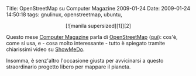 Title: OpenStreetMap su Computer Magazine 2009-01-24
Date:  2009-01-24 14:50:18
tags: gnulinux, openstreetmap, ubuntu,

<center>[![manila supersized][1]][2]</center>


Questo mese [Computer Magazine][3] parla di [OpenStreetMap][4] ([qui][5]):
cos'è, come si usa, e - cosa molto interessante - tutto è spiegato tramite
chiarissimi video su [ShowMeDo][6].


Insomma, è senz'altro l'occasione giusta per avvicinarsi a questo
straordinario progetto libero per mappare il pianeta.

   [1]: http://dl.dropbox.com/u/369614/blog/img_red/3156214466_b124cca8a0.jpg

   [2]: http://www.flickr.com/photos/ianlopez1115/3156214466/

   [3]: http://www.computermagazine.it/index.php

   [4]: www.openstreetmap.org

   [5]: http://www.computermagazine.it/extras/article/guida-a-openstreetmap/

   [6]: http://showmedo.com/
